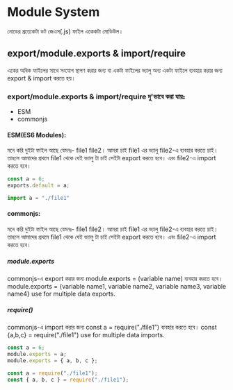 # Module System

নোডের প্রত্যেকটা ডট জেএস(.js) ফাইল একেকটা মোডিউল।

## export/module.exports & import/require

একের অধিক ফাইলের সাথে সংযোগ স্থাপণ করার জন্য বা একটা ফাইলের ভ্যালু অন্য একটা ফাইলে ব্যবহার করার জন্য export & import করতে হয়।

### export/module.exports & import/require দু'ভাবে করা যায়ঃ

- ESM
- commonjs

#### ESM(ES6 Modules):

মনে করি দুইটা ফাইল আছে যেমনঃ- file1 file2। আমরা চাই file1 এর ভ্যালু file2-এ ব্যবহার করতে চাই। তাহলে আমাদের প্রথমে file1 থেকে যেই ভ্যালু টা চাই সেইটা export করতে হবে। এবং file2-এ import করতে হবে।

<!-- file1 -->

```javascript
const a = 6;
exports.default = a;
```

<!-- file2 -->

```javascript
import a = "./file1"
```

#### commonjs:

মনে করি দুইটা ফাইল আছে যেমনঃ- file1 file2। আমরা চাই file1 এর ভ্যালু file2-এ ব্যবহার করতে চাই। তাহলে আমাদের প্রথমে file1 থেকে যেই ভ্যালু টা চাই সেইটা export করতে হবে। এবং file2-এ import করতে হবে।

##### module.exports

commonjs-এ export করার জন্য module.exports = (variable name) ব্যবহার করতে হবে। module.exports = {variable name1, variable name2, variable name3, variable name4} use for multiple data exports.

##### require()

commonjs-এ import করার জন্য const a = require("./file1") ব্যবহার করতে হবে। const {a,b,c} = require("./file1") use for multiple data imports.

<!-- file1 -->

```javascript
const a = 6;
module.exports = a;
module.exports = { a, b, c };
```

<!-- file2 -->

```javascript
const a = require("./file1");
const { a, b, c } = require("./file1");
```
